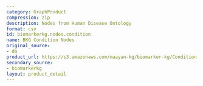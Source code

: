 ```yaml
---
category: GraphProduct
compression: zip
description: Nodes from Human Disease Ontology
format: csv
id: biomarkerkg.nodes.condition
name: BKG Condition Nodes
original_source:
- do
product_url: https://s3.amazonaws.com/maayan-kg/biomarker-kg/Condition.nodes.zip
secondary_source:
- biomarkerkg
layout: product_detail
---
```

